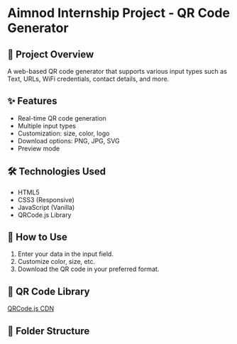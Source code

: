 # Aimnod Internship Project - QR Code Generator

## 📌 Project Overview
A web-based QR code generator that supports various input types such as Text, URLs, WiFi credentials, contact details, and more.

## ✨ Features
- Real-time QR code generation
- Multiple input types
- Customization: size, color, logo
- Download options: PNG, JPG, SVG
- Preview mode

## 🛠️ Technologies Used
- HTML5
- CSS3 (Responsive)
- JavaScript (Vanilla)
- QRCode.js Library

## 🔧 How to Use
1. Enter your data in the input field.
2. Customize color, size, etc.
3. Download the QR code in your preferred format.

## 🔗 QR Code Library
[QRCode.js CDN](https://cdn.jsdelivr.net/npm/qrcode@1.5.0/build/qrcode.min.js)

## 📂 Folder Structure